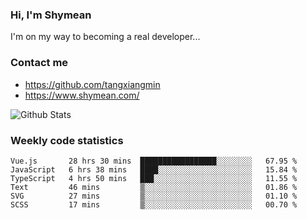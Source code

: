 ### Hi, I'm Shymean

I'm on my way to becoming a real developer...

### Contact me

- <https://github.com/tangxiangmin>
- <https://www.shymean.com/>

![Github Stats](https://github-readme-stats.vercel.app/api?username=tangxiangmin&show_icons=true&theme=dark)


###  Weekly code statistics

<!--START_SECTION:waka-->

```text
Vue.js       28 hrs 30 mins  █████████████████░░░░░░░░   67.95 %
JavaScript   6 hrs 38 mins   ████░░░░░░░░░░░░░░░░░░░░░   15.84 %
TypeScript   4 hrs 50 mins   ███░░░░░░░░░░░░░░░░░░░░░░   11.55 %
Text         46 mins         ▒░░░░░░░░░░░░░░░░░░░░░░░░   01.86 %
SVG          27 mins         ▒░░░░░░░░░░░░░░░░░░░░░░░░   01.10 %
SCSS         17 mins         ▒░░░░░░░░░░░░░░░░░░░░░░░░   00.70 %
```

<!--END_SECTION:waka-->